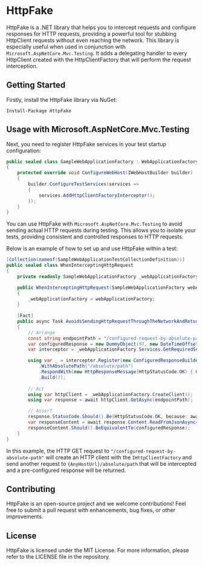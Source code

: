 # HttpFake

HttpFake is a .NET library that helps you to intercept requests and configure responses for HTTP requests, providing a powerful tool for stubbing HttpClient requests without even reaching the network. This library is especially useful when used in conjunction with `Microsoft.AspNetCore.Mvc.Testing`. 
It adds a delegating handler to every HttpClient created with the HttpClientFactory that will perform the request interception.

## Getting Started

Firstly, install the HttpFake library via NuGet:

```shell
Install-Package HttpFake
```

## Usage with Microsoft.AspNetCore.Mvc.Testing

Next, you need to register HttpFake services in your test startup configuration:

```csharp
public sealed class SampleWebApplicationFactory : WebApplicationFactory<IAssemblyMarker>
{
    protected override void ConfigureWebHost(IWebHostBuilder builder)
    {
        builder.ConfigureTestServices(services =>
        {
            services.AddHttpClientFactoryInterceptor();
        });
    }
}
```

You can use HttpFake with `Microsoft.AspNetCore.Mvc.Testing` to avoid sending actual HTTP requests during testing. This allows you to isolate your tests, providing consistent and controlled responses to HTTP requests.

Below is an example of how to set up and use HttpFake within a test:

```csharp
[Collection(nameof(SampleWebApplicationTestCollectionDefinition))]
public sealed class WhenInterceptingHttpRequest
{
    private readonly SampleWebApplicationFactory _webApplicationFactory;

    public WhenInterceptingHttpRequest(SampleWebApplicationFactory webApplicationFactory)
    {
        _webApplicationFactory = webApplicationFactory;
    }
    
    [Fact]
    public async Task AvoidsSendingHttpRequestThroughTheNetworkAndReturnsConfiguredResponse()
    {
        // Arrange
        const string endpointPath = "/configured-request-by-absolute-path";
        var configuredResponse = new DummyObject(97, new DateTimeOffset(2023, 1, 23, 1, 2, 3, TimeSpan.Zero), "Text");
        var interceptor = _webApplicationFactory.Services.GetRequiredService<ConfiguredHttpRequestsInterceptor>();

        using var _ = interceptor.Register(new ConfiguredResponseBuilder()
            .WithAbsolutePath("/absolute/path")
            .RespondWith(new HttpResponseMessage(HttpStatusCode.OK) { Content = JsonContent.Create(configuredResponse) })
            .Build());
        
        // Act
        using var httpClient = _webApplicationFactory.CreateClient();
        using var response = await httpClient.GetAsync(endpointPath);

        // Assert
        response.StatusCode.Should().Be(HttpStatusCode.OK, because: await response.Content.ReadAsStringAsync());
        var responseContent = await response.Content.ReadFromJsonAsync<DummyObject>();
        responseContent.Should().BeEquivalentTo(configuredResponse);
    }
}
```

In this example, the HTTP GET request to `"/configured-request-by-absolute-path"` will create an HTTP client with the `IHttpClientFactory` and send another request to `{AnyHostUrl}/absolute/path` that will be intercepted and a pre-configured response will be returned.


## Contributing

HttpFake is an open-source project and we welcome contributions! Feel free to submit a pull request with enhancements, bug fixes, or other improvements.

## License

HttpFake is licensed under the MIT License. For more information, please refer to the LICENSE file in the repository.
